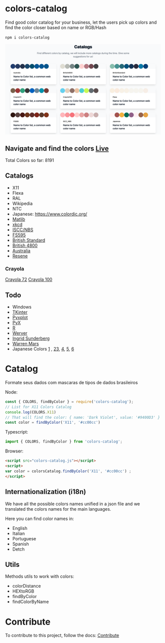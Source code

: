 # colors-catalog

Find good color catalog for your business, let the users pick up colors and find the color closer based on name or RGB/Hash

`npm i colors-catalog` 

![Colors Catalog](/docs/print.png)

## Navigate and find the colors [Live](https://mariohmol.github.io/colors-catalog/)

Total Colors so far: 8191
## Catalogs

* X11
* Flexa
* RAL
* Wikipedia
* NTC
* Japanese: https://www.colordic.org/
* [Matlib](https://github.com/bakennedy/colorspace/blob/master/colors.json)
* [xkcd](https://matplotlib.org/stable/tutorials/colors/colors.html)
* [ISCC/NBS](http://www-db.deis.unibo.it/courses/TW/DOCS/w3schools/colors/colors_nbs.asp.html)
* [FS595](http://www-db.deis.unibo.it/courses/TW/DOCS/w3schools/colors/colors_fs595.asp.html)
* [British Standard](http://www-db.deis.unibo.it/courses/TW/DOCS/w3schools/colors/colors_british.asp.html)
* [British 4800](http://www-db.deis.unibo.it/courses/TW/DOCS/w3schools/colors/colors_british.asp.html)
* [Australia](http://www-db.deis.unibo.it/courses/TW/DOCS/w3schools/colors/colors_australia.asp.html)
* [Resene](http://www-db.deis.unibo.it/courses/TW/DOCS/w3schools/colors/colors_resene.asp.html)
### Crayola

[Crayola 72](http://www.jennyscrayoncollection.com/2019/03/complete-list-of-current-crayola.html)
[Crayola 100](http://www.jennyscrayoncollection.com/2019/03/complete-list-of-current-crayola.html)


## Todo

* Windows
* [TKinter](http://www.science.smith.edu/dftwiki/index.php/Color_Charts_for_TKinter)
* [Pyxplot](http://pyxplot.org.uk/current/doc/html/ch-color_charts.html)
* [PyX](https://pyx-project.org/manual/colorname.html)
* [R](https://www.datanovia.com/en/blog/awesome-list-of-657-r-color-names/)
* [Werver](https://www.c82.net/werner/)
* [Ingrid Sunderberg](https://ingridsnotes.wordpress.com/2014/02/04/the-color-thesaurus/)
* [Warren Mars](http://warrenmars.com/visual_art/theory/colour_wheel/wheel_colours.htm)
* Japanese Colors [1](https://nipponcolors.com/) , [2](https://www.wikiwand.com/en/Traditional_colors_of_Japan)[3](http://kidorakujapan.com/know/others_color.html), [4](https://iwabijin.wordpress.com/japanese-traditional-colors/), [5](https://www.stefanimhoff.de/traditional-colors-of-japan/),
[6](https://simplicable.com/new/japanese-colors)


# Catalog

Formate seus dados com mascaras de tipos de dados brasileiros

Node:
```js
const { COLORS, findByColor } = require('colors-catalog');
// List for X11 Colors Catalog
console.log(COLORS.X11) 
// That will find the color: { name: 'Dark Violet', value: '#9400D3' }
const color = findByColor('X11', '#cc00cc') 
```

Typescript:
```ts
import { COLORS, findByColor } from 'colors-catalog';
```

Browser:
```html
<script src="colors-catalog.js"></script>
<script>
var color = colorsCatalog.findByColor('X11', '#cc00cc') ; 
</script>  
```

## Internationalization (i18n)

We have all the possible colors names unified in a json file and we translated the colors names for the main languages.

Here you can find color names in:
* English
* Italian
* Portuguese
* Spanish
* Detch

## Utils

Methods utils to work with colors:

* colorDistance
* HEXtoRGB
* findByColor
* findColorByName



# Contribute

To contribute to this project, follow the docs: [Contribute](CONTRIBUTING.md)